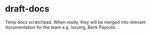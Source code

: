 # draft-docs
Temp docs scratchpad. When ready, they will be merged into relevant documentation for the team e.g. Issuing, Bank Payouts.
